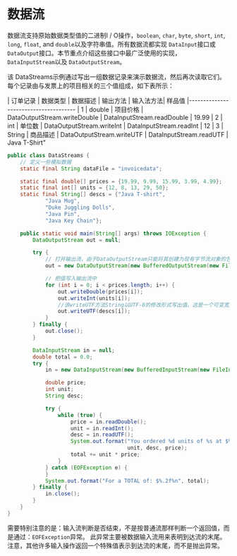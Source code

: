 # 数据流
数据流支持原始数据类型值的二进制I / O操作，`boolean`, `char`, `byte`, `short`, `int`, `long`, `float`, and `double`以及字符串值。所有数据流都实现 `DataInput`接口或 `DataOutput`接口。本节重点介绍这些接口中最广泛使用的实现， `DataInputStream`以及 `DataOutputStream`。

该 DataStreams示例通过写出一组数据记录来演示数据流，然后再次读取它们。每个记录由与发票上的项目相关的三个值组成，如下表所示：

| 订单记录	| 数据类型	| 数据描述	| 输出方法	| 输入法方法| 样品值
|--------------------------------------
| 1	| double	| 项目价格	| DataOutputStream.writeDouble	| DataInputStream.readDouble  | 19.99
| 2	| int	        | 单位数        | DataOutputStream.writeInt	| DataInputStream.readInt	| 12
| 3	| String	| 商品描述	| DataOutputStream.writeUTF	| DataInputStream.readUTF      | Java T-Shirt"


```java
public class DataStreams {
    // 定义一些模拟数据
    static final String dataFile = "invoicedata";

    static final double[] prices = {19.99, 9.99, 15.99, 3.99, 4.99};
    static final int[] units = {12, 8, 13, 29, 50};
    static final String[] descs = {"Java T-shirt",
            "Java Mug",
            "Duke Juggling Dolls",
            "Java Pin",
            "Java Key Chain"};

    public static void main(String[] args) throws IOException {
        DataOutputStream out = null;

        try {
            // 打开输出流，由于DataOutputStream只能将其创建为现有字节流对象的包装器，因此提供缓冲的文件输出字节流。
            out = new DataOutputStream(new BufferedOutputStream(new FileOutputStream(dataFile)));

            // 把值写入输出流中
            for (int i = 0; i < prices.length; i++) {
                out.writeDouble(prices[i]);
                out.writeInt(units[i]);
                //该writeUTF方法String以UTF-8的修改形式写出值。这是一个可变宽度的字符编码，对于常见的西方字符只需要一个字节。
                out.writeUTF(descs[i]);
            }
        } finally {
            out.close();
        }

        DataInputStream in = null;
        double total = 0.0;
        try {
            in = new DataInputStream(new BufferedInputStream(new FileInputStream(dataFile)));

            double price;
            int unit;
            String desc;

            try {
                while (true) {
                    price = in.readDouble();
                    unit = in.readInt();
                    desc = in.readUTF();
                    System.out.format("You ordered %d units of %s at $%.2f%n",
                                      unit, desc, price);
                    total += unit * price;
                }
            } catch (EOFException e) {
            }
            System.out.format("For a TOTAL of: $%.2f%n", total);
        } finally {
            in.close();
        }
    }
}
```

需要特别注意的是：输入流判断是否结束，不是按普通流那样判断一个返回值，而是通过：`EOFException`异常。
此异常主要被数据输入流用来表明到达流的末尾。注意，其他许多输入操作返回一个特殊值表示到达流的末尾，而不是抛出异常。 